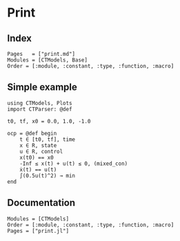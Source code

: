 # Print

## Index

```@index
Pages   = ["print.md"]
Modules = [CTModels, Base]
Order = [:module, :constant, :type, :function, :macro]
```

## Simple example

```@example
using CTModels, Plots
import CTParser: @def

t0, tf, x0 = 0.0, 1.0, -1.0

ocp = @def begin
    t ∈ [t0, tf], time
    x ∈ R, state
    u ∈ R, control
    x(t0) == x0
    -Inf ≤ x(t) + u(t) ≤ 0, (mixed_con)
    ẋ(t) == u(t)
    ∫(0.5u(t)^2) → min
end
```

## Documentation

```@autodocs
Modules = [CTModels]
Order = [:module, :constant, :type, :function, :macro]
Pages = ["print.jl"]
```
